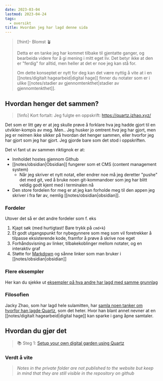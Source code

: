 ```yaml
---
date: 2023-03-04
lastmod: 2023-04-24
tags:
  - oversikt
title: Hvordan jeg har lagd denne sida
---
```

> [!hint]- Blomst 🪴
>
> Detta er en tanke jeg har kommet tilbake til gjentatte ganger, og bearbeida videre for å gi mening i mitt eget liv. Det betyr ikke at den er "ferdig" for alltid, men heller at det er noe jeg kan stå for.
> 
> Om dette konseptet er nytt for deg kan det være nyttig å vite at i en [[notes/digitalt hagearbeid|digital hage]] finner du notater som er i ulike [[notes/stadier av gjennomtenkthet|stadier av gjennomtenkthet]].

## Hvordan henger det sammen?

> [!info] Kort fortalt:
> Jeg fulgte en oppskrift: https://quartz.jzhao.xyz/

Det som er litt gøy er at jeg skulle prøve å forklare hva jeg hadde gjort til en utvikler-kompis av meg. Men.. Jeg husker jo omtrent *hva* jeg har gjort, men jeg er neimen ikke sikker på hvordan det henger sammen, eller hvorfor jeg har gjort som jeg har gjort. Jeg gjorde bare som det stod i oppskriften.

Det vi fant ut av sammen riktignok er at:
- Innholdet hostes gjennom Github
- [[notes/obsidian|Obsidian]] fungerer som et CMS (content management system)
	- Når jeg skriver et nytt notat, eller endrer noe må jeg deretter "pushe" det med git, ved å bruke noen git-kommandoer som jeg har blitt veldig godt kjent med i terminalen nå
- Den store fordelen for meg er at jeg kan forholde meg til den appen jeg skriver i fra før av, nemlig [[notes/obsidian|obsidian]].

### Fordeler

Utover det så er det andre fordeler som f. eks
1. Kjapt søk (med hurtigtast! Bare trykk på `cmd+k`)
2. Et godt utgangspunkt for nybegynnere som meg som vil foretrekker å tilpasse eksisterende kode, framfor å prøve å skrive noe eget
3. Forhåndsvisning av linker, tilbakekoblinger mellom notater, og en interaktiv graf
4. Støtte for [Markdown](https://www.markdownguide.org/getting-started/) og sånne linker som man bruker i [[notes/obsidian|obsidian]]

### Flere eksempler

Her kan du sjekke ut [eksempler på hva andre har lagd med samme grunnlag](https://quartz.jzhao.xyz/notes/showcase)

### Filosofien

Jacky Zhao, som har lagd hele sulamitten, har [samla noen tanker om hvorfor han lagde Quartz](https://quartz.jzhao.xyz/notes/philosophy), som det heter. Hvor han blant annet nevner at en [[notes/digitalt hagearbeid|digital hage]] kan sparke i gang åpne samtaler.

## Hvordan du gjør det

> 📚 Steg 1: [Setup your own digital garden using Quartz](https://quartz.jzhao.xyz/notes/setup/)

### Verdt å vite

> *Notes in the private folder are not published to the website but keep in mind that they are still visible in the repository on github*

